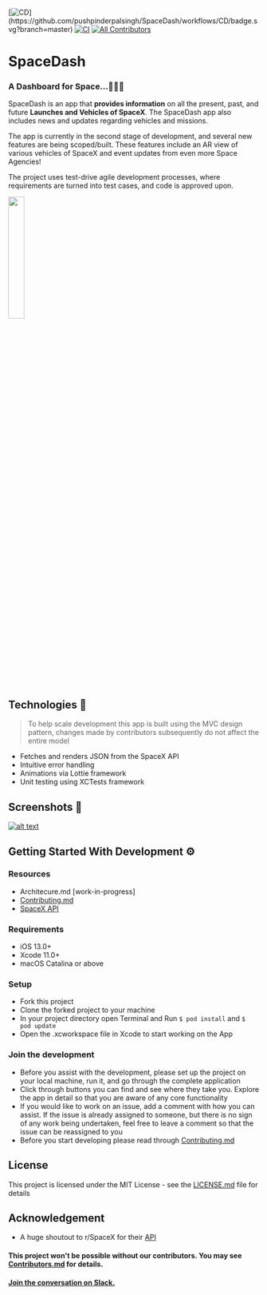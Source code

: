 

[![CD](https://github.com/pushpinderpalsingh/SpaceDash/workflows/CD/badge.svg?)](https://github.com/pushpinderpalsingh/SpaceDash/workflows/CD/badge.svg?branch=master)  [![CI](https://github.com/pushpinderpalsingh/SpaceDash/workflows/CI/badge.svg)](https://github.com/pushpinderpalsingh/SpaceDash/workflows/CI/badge.svg) <!-- ALL-CONTRIBUTORS-BADGE:START - Do not remove or modify this section -->
[![All Contributors](https://img.shields.io/badge/all_contributors-3-orange.svg?style=flat-square)](#contributors-)
<!-- ALL-CONTRIBUTORS-BADGE:END -->

# [](https://github.com/pushpinderpalsingh/SpaceDash#spacedash)SpaceDash

### [](https://github.com/pushpinderpalsingh/SpaceDash#a-dashboard-for-space)A Dashboard for Space...🚀🚀🚀 

SpaceDash is an app that **provides information** on all the present, past, and future **Launches and Vehicles of SpaceX**. The SpaceDash app also includes news and updates regarding vehicles and missions.

The app is currently in the second stage of development, and several new features are being scoped/built. These features include an AR view of various vehicles of SpaceX and event updates from even more Space Agencies!

The project uses test-drive agile development processes, where requirements are turned into test cases, and code is approved upon. 

[<img src="https://github.com/pushpinderpalsingh/SpaceDash/blob/develop/Screenshots/Download_on_the_App_.png"  width=25%>](https://apps.apple.com/in/app/space-dash/id1527766640)

## [](https://github.com/pushpinderpalsingh/SpaceDash#screenshots)Technologies 👾 
> To help scale development this app is built using the MVC design pattern, changes made by contributors subsequently do not affect the entire model
* Fetches and renders JSON from the SpaceX API
* Intuitive error handling
* Animations via Lottie framework
* Unit testing using XCTests framework


## [](https://github.com/pushpinderpalsingh/SpaceDash#screenshots)Screenshots 📸 

[![alt text](https://github.com/pushpinderpalsingh/SpaceX/raw/develop/Screenshots/collage.png "Screen Shots")](https://github.com/pushpinderpalsingh/SpaceX/blob/develop/Screenshots/collage.png)

## [](https://github.com/pushpinderpalsingh/SpaceDash#getting-started-for-development)Getting Started With Development ⚙️

### [](https://github.com/pushpinderpalsingh/SpaceDash#resources)Resources
* Architecure.md [work-in-progress]
* [Contributing.md](https://github.com/pushpinderpalsingh/SpaceDash/blob/develop/Contributing.md)
* [SpaceX API](https://github.com/r-spacex/SpaceX-API)

### [](https://github.com/pushpinderpalsingh/SpaceDash#requirements)Requirements

-   iOS 13.0+
-   Xcode 11.0+
-   macOS Catalina or above

### [](https://github.com/pushpinderpalsingh/SpaceDash#setup)Setup

* Fork this project
* Clone the forked project to your machine
* In your project directory open Terminal and Run  `$ pod install`  and  `$ pod update`
* Open the .xcworkspace file in Xcode to start working on the App


### [](https://github.com/pushpinderpalsingh/SpaceDash#join-the-development)Join the development

* Before you assist with the development, please set up the project on your local machine, run it, and go through the complete application 
* Click through buttons you can find and see where they take you. Explore the app in detail so that you are aware of any core functionality
* If you would like to work on an issue, add a comment with how you can assist. If the issue is already assigned to someone, but there is no sign of any work being undertaken, feel free to leave a comment so that the issue can be reassigned to you
* Before you start developing please read through [Contributing.md](https://github.com/pushpinderpalsingh/SpaceDash/blob/develop/Contributing.md) 


## [](https://github.com/pushpinderpalsingh/SpaceDash#license)License

This project is licensed under the MIT License - see the  [LICENSE.md](https://github.com/pushpinderpalsingh/SpaceDash/blob/develop/LICENSE.md)  file for details

## Acknowledgement
-  A huge shoutout to r/SpaceX for their [API](https://github.com/r-spacex/SpaceX-API)

#### This project won't be possible without our contributors. You may see [Contributors.md](https://github.com/pushpinderpalsingh/SpaceDash/blob/develop/Contributors.md) for details.

#### [Join the conversation on Slack.](https://join.slack.com/t/spacedashworkspace/shared_invite/zt-hhdotx13-5Hicy3hIrx7Rq5Bow72tfQ)
